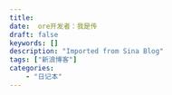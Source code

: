 ```yaml
---
title: 
date:  ore开发者：我是传
draft: false
keywords: []
description: "Imported from Sina Blog"
tags: ["新浪博客"]
categories: 
    - "日记本"
---
```

